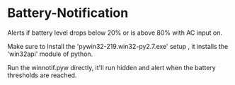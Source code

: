 # Battery-Notification
Alerts if battery level drops below 20% or is above 80% with AC input on.

Make sure to Install the 'pywin32-219.win32-py2.7.exe' setup , it installs the 'win32api' module of python.

Run the winnotif.pyw directly, it'll run hidden and alert when the battery thresholds are reached. 
